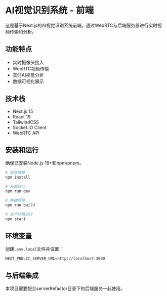# AI视觉识别系统 - 前端

这是基于Next.js的AI视觉识别系统前端。通过WebRTC与后端服务器进行实时视频传输和分析。

## 功能特点

- 实时摄像头接入
- WebRTC视频传输
- 实时AI视觉分析
- 数据可视化展示

## 技术栈

- Next.js 15
- React 19
- TailwindCSS
- Socket.IO Client
- WebRTC API

## 安装和运行

确保已安装Node.js 18+和npm/pnpm。

```bash
# 安装依赖
npm install

# 开发运行
npm run dev

# 构建项目
npm run build

# 生产环境运行
npm start
```

## 环境变量

创建`.env.local`文件并设置：

```
NEXT_PUBLIC_SERVER_URL=http://localhost:3000
```

## 与后端集成

本项目需要配合serverRefactor目录下的后端服务一起使用。 